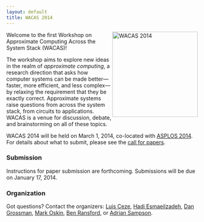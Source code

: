 ```yaml
---
layout: default
title: WACAS 2014
---
```


<img src="{{ site.base }}/img/wacas.jpg" width="225" height="225" alt="WACAS 2014" style="float: right" />

Welcome to the first Workshop on Approximate Computing Across the System Stack
(WACAS)!

The workshop aims to explore new ideas in the realm of *approximate computing*,
a research direction that asks how computer systems can be made
better&mdash;faster, more efficient, and less complex&mdash;by relaxing the
requirement
that they be exactly correct. Approximate systems raise questions from across
the system stack, from circuits to applications. WACAS is a venue for
discussion, debate, and brainstorming on all of these topics.

WACAS 2014 will be held on March 1, 2014, co-located with [ASPLOS
2014][asplos]. For details about what to submit, please see the [call for
papers][cfp].

[asplos]: http://www.cs.utah.edu/asplos14/
[cfp]: cfp.html


### Submission

Instructions for paper submission are forthcoming. Submissions will be due on
January 17, 2014.


### Organization

Got questions? Contact the organizers:
[Luis Ceze][], [Hadi Esmaeilzadeh][], [Dan Grossman][], [Mark Oskin][], [Ben Ransford][], or [Adrian Sampson][].

[Adrian Sampson]: http://homes.cs.washington.edu/~asampson/
[Ben Ransford]: http://homes.cs.washington.edu/~ransford/
[Mark Oskin]: http://homes.cs.washington.edu/~oskin/
[Dan Grossman]: http://homes.cs.washington.edu/~djg/
[Hadi Esmaeilzadeh]: http://www.cc.gatech.edu/~hadi/
[Luis Ceze]: http://homes.cs.washington.edu/~luisceze/
